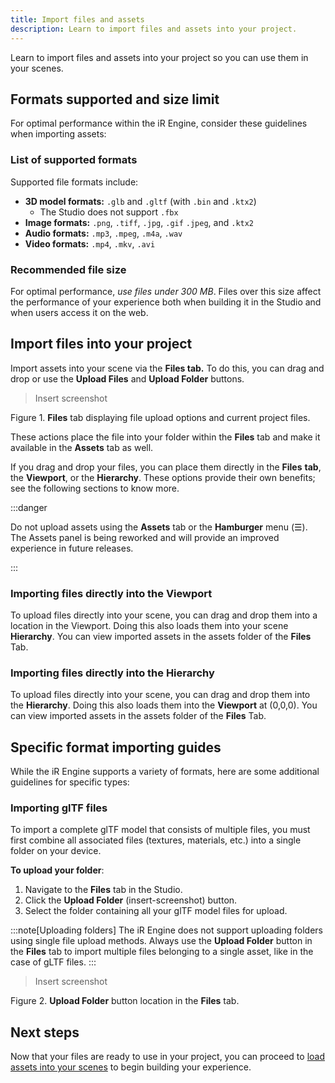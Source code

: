 ```yaml
---
title: Import files and assets
description: Learn to import files and assets into your project.
---
```


Learn to import files and assets into your project so you can use them in your scenes.

## Formats supported and size limit

For optimal performance within the iR Engine, consider these guidelines when importing assets:

### List of supported formats

Supported file formats include:

- **3D model formats:** `.glb` and `.gltf` (with `.bin` and `.ktx2`)
  - The Studio does not support `.fbx`
- **Image formats:** `.png`, `.tiff`, `.jpg`, `.gif` `.jpeg`, and `.ktx2`
- **Audio formats:** `.mp3`, `.mpeg`, `.m4a`, `.wav`
- **Video formats:** `.mp4`, `.mkv`, `.avi`

### Recommended file size

For optimal performance, *use files under 300 MB*. Files over this size affect the performance of your experience both when building it in the Studio and when users access it on the web.

## Import files into your project

Import assets into your scene via the **Files tab.** To do this, you can drag and drop or use the **Upload Files** and **Upload Folder** buttons.

> Insert screenshot
> 

Figure 1. **Files** tab displaying file upload options and current project files.

These actions place the file into your folder within the **Files** tab and make it available in the **Assets** tab as well.

If you drag and drop your files, you can place them directly in the **Files** **tab**, the **Viewport**, or the **Hierarchy**. These options provide their own benefits; see the following sections to know more.

:::danger

Do not upload assets using the **Assets** tab or the **Hamburger** menu (☰). The Assets panel is being reworked and will provide an improved experience in future releases.

:::

### Importing files directly into the Viewport

To upload files directly into your scene, you can drag and drop them into a location in the Viewport. Doing this also loads them into your scene **Hierarchy**. You can view imported assets in the assets folder of the **Files** Tab.

### Importing files directly into the Hierarchy

To upload files directly into your scene, you can drag and drop them into the **Hierarchy**. Doing this also loads them into the **Viewport** at (0,0,0). You can view imported assets in the assets folder of the **Files** Tab.

## Specific format importing guides

While the iR Engine supports a variety of formats, here are some additional guidelines for specific types:

### Importing glTF files

To import a complete glTF model that consists of multiple files, you must first combine all associated files (textures, materials, etc.) into a single folder on your device.

**To upload your folder**:

1. Navigate to the **Files** tab in the Studio.
2. Click the **Upload Folder** (insert-screenshot) button.
3. Select the folder containing all your glTF model files for upload.

:::note[Uploading folders]
The iR Engine does not support uploading folders using single file upload methods. Always use the **Upload Folder** button in the **Files** tab to import multiple files belonging to a single asset, like in the case of gLTF files.
:::

> Insert screenshot
> 

Figure 2. **Upload Folder** button location in the **Files** tab.

## Next steps

Now that your files are ready to use in your project, you can proceed to [load assets into your scenes](link) to begin building your experience.

